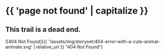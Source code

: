 ---
---

# {{ 'page not found' | capitalize }}
## This trail is a dead end.

![404 Not Found]({{ '/assets/img/storyset/404-error-with-a-cute-animal-animate.svg' | relative_url }} "404 Not Found")